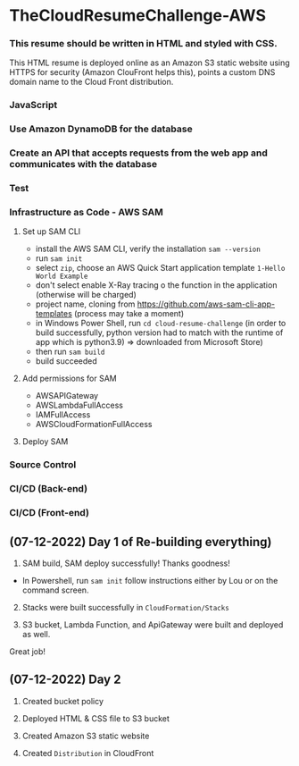 # TheCloudResumeChallenge-AWS


### This resume should be written in HTML and styled with CSS. 
 This HTML resume is deployed online as an Amazon S3 static website using HTTPS for security (Amazon ClouFront helps this), points a custom DNS domain name to the Cloud Front distribution.

### JavaScript

### Use Amazon DynamoDB for the database

### Create an API  that accepts requests from the web app and communicates with the database

### Test

### Infrastructure as Code - AWS SAM
1. Set up SAM CLI

    - install the AWS SAM CLI, verify the installation `sam --version`
    - run `sam init`
    - select `zip`, choose an AWS Quick Start application template `1-Hello World Example`
    - don't select enable X-Ray tracing o the function in the application (otherwise will be charged)
    - project name, cloning from https://github.com/aws-sam-cli-app-templates (process may take a moment)
    - in Windows Power Shell, run `cd cloud-resume-challenge` (in order to build successfully, python version had to match with the runtime of app which is python3.9) => downloaded from Microsoft Store)
    - then run `sam build`
    - build succeeded

2. Add permissions for SAM
    - AWSAPIGateway
    - AWSLambdaFullAccess
    - IAMFullAccess
    - AWSCloudFormationFullAccess

3. Deploy SAM



    



### Source Control

### CI/CD (Back-end)

### CI/CD (Front-end)




## (07-12-2022) Day 1 of Re-building everything)

1. SAM build, SAM deploy successfully! Thanks goodness!

- In Powershell, run `sam init` follow instructions either by Lou or on the command screen.

2. Stacks were built successfully in `CloudFormation/Stacks`

3. S3 bucket, Lambda Function, and ApiGateway were built and deployed as well.

Great job!

## (07-12-2022) Day 2

1. Created bucket policy

2. Deployed HTML & CSS file to S3 bucket

3. Created Amazon S3 static website 

4. Created `Distribution` in CloudFront

